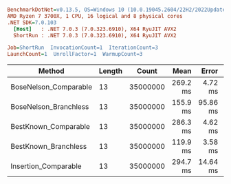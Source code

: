 ``` ini

BenchmarkDotNet=v0.13.5, OS=Windows 10 (10.0.19045.2604/22H2/2022Update)
AMD Ryzen 7 3700X, 1 CPU, 16 logical and 8 physical cores
.NET SDK=7.0.103
  [Host]   : .NET 7.0.3 (7.0.323.6910), X64 RyuJIT AVX2
  ShortRun : .NET 7.0.3 (7.0.323.6910), X64 RyuJIT AVX2

Job=ShortRun  InvocationCount=1  IterationCount=3  
LaunchCount=1  UnrollFactor=1  WarmupCount=3  

```
|                Method | Length |    Count |     Mean |    Error |  StdDev |
|---------------------- |------- |--------- |---------:|---------:|--------:|
| BoseNelson_Comparable |     13 | 35000000 | 269.2 ms |  4.72 ms | 0.26 ms |
| BoseNelson_Branchless |     13 | 35000000 | 155.9 ms | 95.86 ms | 5.25 ms |
|  BestKnown_Comparable |     13 | 35000000 | 286.3 ms |  4.62 ms | 0.25 ms |
|  BestKnown_Branchless |     13 | 35000000 | 119.9 ms |  3.58 ms | 0.20 ms |
|  Insertion_Comparable |     13 | 35000000 | 294.7 ms | 14.64 ms | 0.80 ms |
